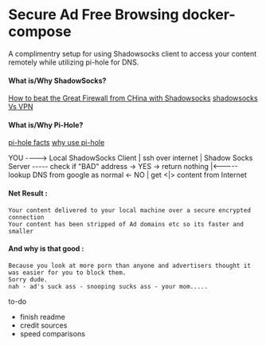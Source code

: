 Secure Ad Free Browsing docker-compose
======================================

A complimentry setup for using Shadowsocks client to access your content remotely while utilizing pi-hole for DNS.

#### What is/Why ShadowSocks?

[How to beat the Great Firewall from CHina with Shadowsocks](https://qz.com/1072701/meet-shadowsocks-the-underground-tool-that-chinas-coders-use-to-blast-through-the-great-firewall/)
[shadowsocks Vs VPN](https://www.vpnmentor.com/blog/shadowsocks-vs-vpns-everything-need-know/)

#### What is/Why Pi-Hole?
[pi-hole facts](https://pi-hole.net/2017/05/12/seven-things-you-may-not-know-about-pi-hole/)
[why use pi-hole](https://discourse.pi-hole.net/t/why-should-pi-hole-be-my-only-dns-server/3376)


YOU ----> Local ShadowSocks Client
                   |
            ssh over internet
                   |
           Shadow Socks Server ----- check if "BAD" address -> YES -> return nothing
                   |<-----lookup DNS from google as normal <- NO
                   |
             get  <|> content
              from Internet
              
#### Net Result : 
    Your content delivered to your local machine over a secure encrypted connection 
    Your content has been stripped of Ad domains etc so its faster and smaller
    
#### And why is that good : 
    Because you look at more porn than anyone and advertisers thought it was easier for you to block them.
    Sorry dude. 
    nah - ad's suck ass - snooping sucks ass - your mom.....


to-do
* finish readme
* credit sources
* speed comparisons
